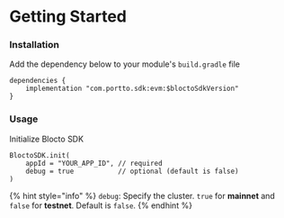 # Getting Started

### Installation

Add the dependency below to your module's `build.gradle` file

```
dependencies {
    implementation "com.portto.sdk:evm:$bloctoSdkVersion"
}
```

### Usage

Initialize Blocto SDK

```
BloctoSDK.init(
    appId = "YOUR_APP_ID", // required
    debug = true           // optional (default is false)
)
```

{% hint style="info" %}
`debug`: Specify the cluster. `true` for **mainnet** and `false` for **testnet**. Default is `false`.
{% endhint %}
